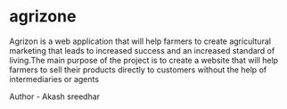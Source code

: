 # agrizone
Agrizon is a web application that
will help farmers to create agricultural marketing that
leads to increased success and an increased standard
of living.The main purpose of the project is to create
a website that will help farmers to sell their products
directly to customers without the help of
intermediaries or agents

Author - Akash sreedhar
